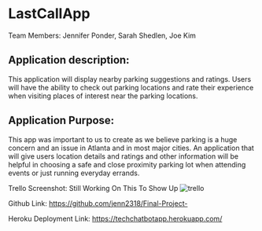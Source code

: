 
# LastCallApp

Team Members:
Jennifer Ponder, Sarah Shedlen, Joe Kim

## Application description: 
This application will display nearby parking suggestions and ratings. Users will have the ability to check out parking locations and rate their experience when visiting places of interest near the parking locations.

## Application Purpose: 
This app was important to us to create as we believe parking is a huge concern and an issue in Atlanta and in most major cities. An application that will give users location details and ratings and other information will be helpful in choosing a safe and close proximity parking lot when attending events or just running everyday errands.

Trello Screenshot: Still Working On This To Show Up
![trello](public/assets/trello_screenshot.jpeg)

Github Link: https://github.com/jenn2318/Final-Project-

Heroku Deployment Link: https://techchatbotapp.herokuapp.com/

